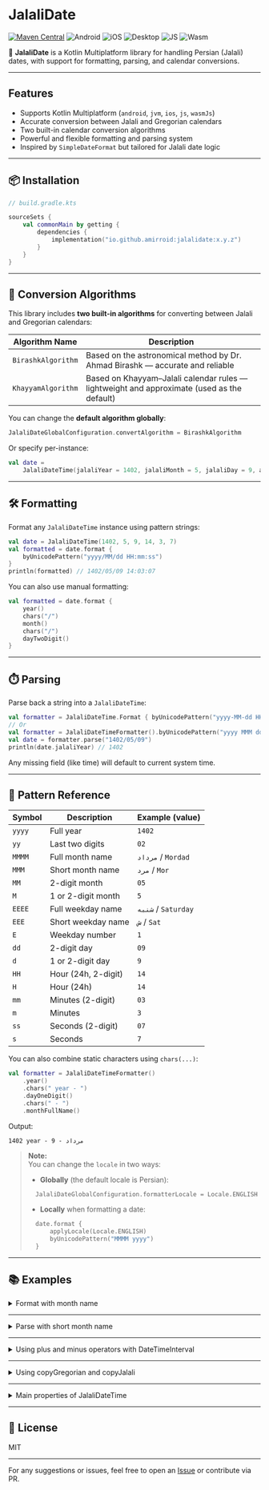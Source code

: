 # JalaliDate

[![Maven Central](https://img.shields.io/maven-central/v/io.github.amirroid/jalalidate?label=Maven%20Central)](https://central.sonatype.com/artifact/io.github.amirroid/jalalidate) ![Android](https://img.shields.io/badge/Android-3aab58?logo=android&logoColor=white) ![iOS](https://img.shields.io/badge/iOS-d32408?logo=apple&logoColor=white) ![Desktop](https://img.shields.io/badge/Desktop-097cd5) ![JS](https://img.shields.io/badge/JS-f7e025?logo=javascript&logoColor=black) ![Wasm](https://img.shields.io/badge/Wasm-00599C?logo=webassembly&logoColor=white)

📆 **JalaliDate** is a Kotlin Multiplatform library for handling Persian (Jalali) dates, with support
for formatting, parsing, and calendar conversions.

---

## Features

- Supports Kotlin Multiplatform (`android`, `jvm`, `ios`, `js`, `wasmJs`)
- Accurate conversion between Jalali and Gregorian calendars
- Two built-in calendar conversion algorithms
- Powerful and flexible formatting and parsing system
- Inspired by `SimpleDateFormat` but tailored for Jalali date logic

---

## 📦 Installation

```kotlin
// build.gradle.kts

sourceSets {
    val commonMain by getting {
        dependencies {
            implementation("io.github.amirroid:jalalidate:x.y.z")
        }
    }
}
```

---

## 🔁 Conversion Algorithms

This library includes **two built-in algorithms** for converting between Jalali and Gregorian
calendars:

| Algorithm Name     | Description                                                                                |
|--------------------|--------------------------------------------------------------------------------------------|
| `BirashkAlgorithm` | Based on the astronomical method by Dr. Ahmad Birashk — accurate and reliable              |
| `KhayyamAlgorithm` | Based on Khayyam–Jalali calendar rules — lightweight and approximate (used as the default) |

You can change the **default algorithm globally**:

```kotlin
JalaliDateGlobalConfiguration.convertAlgorithm = BirashkAlgorithm
```

Or specify per-instance:

```kotlin
val date =
    JalaliDateTime(jalaliYear = 1402, jalaliMonth = 5, jalaliDay = 9, algorithm = BirashkAlgorithm)
```

---

## 🛠️ Formatting

Format any `JalaliDateTime` instance using pattern strings:

```kotlin
val date = JalaliDateTime(1402, 5, 9, 14, 3, 7)
val formatted = date.format {
    byUnicodePattern("yyyy/MM/dd HH:mm:ss")
}
println(formatted) // 1402/05/09 14:03:07
```

You can also use manual formatting:

```kotlin
val formatted = date.format {
    year()
    chars("/")
    month()
    chars("/")
    dayTwoDigit()
}
```

---

## ⏱️ Parsing

Parse back a string into a `JalaliDateTime`:

```kotlin
val formatter = JalaliDateTime.Format { byUnicodePattern("yyyy-MM-dd HH:mm:ss") }
// Or
val formatter = JalaliDateTimeFormatter().byUnicodePattern("yyyy MMM dd")
val date = formatter.parse("1402/05/09")
println(date.jalaliYear) // 1402
```

Any missing field (like time) will default to current system time.

---

## 🧾 Pattern Reference

| Symbol | Description         | Example (value)     |
|--------|---------------------|---------------------|
| `yyyy` | Full year           | `1402`              |
| `yy`   | Last two digits     | `02`                |
| `MMMM` | Full month name     | `مرداد` / `Mordad`  |
| `MMM`  | Short month name    | `مرد` / `Mor`       |
| `MM`   | 2-digit month       | `05`                |
| `M`    | 1 or 2-digit month  | `5`                 |
| `EEEE` | Full weekday name   | `شنبه` / `Saturday` |
| `EEE`  | Short weekday name  | `ش` / `Sat`         |
| `E`    | Weekday number      | `1`                 |
| `dd`   | 2-digit day         | `09`                |
| `d`    | 1 or 2-digit day    | `9`                 |
| `HH`   | Hour (24h, 2-digit) | `14`                |
| `H`    | Hour (24h)          | `14`                |
| `mm`   | Minutes (2-digit)   | `03`                |
| `m`    | Minutes             | `3`                 |
| `ss`   | Seconds (2-digit)   | `07`                |
| `s`    | Seconds             | `7`                 |

You can also combine static characters using `chars(...)`:

```kotlin
val formatter = JalaliDateTimeFormatter()
    .year()
    .chars(" year - ")
    .dayOneDigit()
    .chars(" - ")
    .monthFullName()
```

Output:

```
1402 year - مرداد - 9
```

> **Note:**  
> You can change the `locale` in two ways:
>- **Globally** (the default locale is Persian):
>```kotlin
>   JalaliDateGlobalConfiguration.formatterLocale = Locale.ENGLISH
>```  
> - **Locally** when formatting a date:
>```kotlin
>   date.format {
>       applyLocale(Locale.ENGLISH)
>       byUnicodePattern("MMMM yyyy")
>   }
>```


---

## 📚 Examples

<details>
<summary>Format with month name</summary>

```kotlin
val date = JalaliDateTime(1402, 5, 9)
val formatted = date.format {
    byUnicodePattern("yyyy dd MMMM")
}
// Output: 1402 مرداد 09
```

</details>

---

<details>
<summary>Parse with short month name</summary>

```kotlin
val input = "1402 مرد 09"
val formatter = JalaliDateTimeFormatter().byUnicodePattern("yyyy dd MMM")
val date = formatter.parse(input)
println(date.jalaliMonth) // 5
```

</details>

---

<details>
<summary>Using plus and minus operators with DateTimeInterval</summary>

```kotlin
val date = JalaliDateTime(1402, 5, 10, 12, 30, 15)
date + 5.days - 2.months // JalaliDateTime with Jalali date 1402/03/15 and time 12:30:15
date - 1.years + 10.days // JalaliDateTime with Jalali date 1401/05/20 and time 12:30:15
```

</details>

---

<details>
<summary>Using copyGregorian and copyJalali</summary>

```kotlin
JalaliDateTime(1402, 5, 10, 14, 45, 30).copyGregorian(year = 2023, month = 8, day = 1)
// Returns JalaliDateTime corresponding to Gregorian 2023/08/01

JalaliDateTime(1402, 5, 10, 14, 45, 30).copyJalali(year = 1403, month = 6, day = 20)
// JalaliDateTime(year=1403, month=6, day=20, hour=14, minute=45, second=30)
```

</details>

---

<details>
<summary>Main properties of JalaliDateTime</summary>

```kotlin
val date = JalaliDateTime(1402, 7, 15, 10, 20, 30)

date.gregorianYear // 2023
date.gregorianMonth // 10
date.gregorianDay // 7

date.jalaliYear // 1402
date.jalaliMonth // 7
date.jalaliDay // 15

date.algorithm::class.simpleName // "KhayyamAlgorithm" or "BirashkAlgorithm"

date.hour // 10
date.minute // 20
date.second // 30

date.weekOfYear // 29
date.isJalaliLeapYear // false
date.isGregorianLeapYear // false

date.monthLength // 30
date.monthName.english // "Mehr"
date.monthName.persian // "مهر"

date.dayOfWeek() // DayOfWeek.SATURDAY
date.dayOfWeek(weekStartDay = DayOfWeek.SUNDAY) // DayOfWeek.SATURDAY
date.dayOfWeekNumber() // 1 (if week starts on Saturday)
```

</details>

---

## 📜 License

MIT

---

For any suggestions or issues, feel free to open
an [Issue](https://github.com/amirroid/JalaliDate/issues) or contribute via PR.